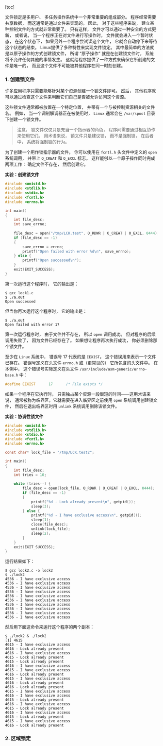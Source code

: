 [toc]

文件锁定是多用户、 多任务操作系统中一个非常重要的组成部分。 程序经常需要共享数据， 而这通常是通过文件来实现的。 因此， 对于这些程序来说， 建立某种控制文件的方式就非常重要了。 只有这样， 文件才可以通过一种安全的方式更新， 或者说， 当一个程序正在对文件进行写操作时， 文件就会进入一个暂时状态， 在这个状态下， 如果另外一个程序尝试读这个文件， 它就会自动停下来等待这个状态的结束。
Linux提供了多种特性来实现文件锁定。 其中最简单的方法就是以原子操作的方式创建锁文件， 所谓 “原子操作” 就是在创建锁文件时， 系统将不允许任何其他的事情发生。 这就给程序提供了一种方式来确保它所创建的文件是唯一的， 而且这个文件不可能被其他程序在同一时刻创建。  

### 1. 创建锁文件

许多应用程序只需要能够针对某个资源创建一个锁文件即可。 然后， 其他程序就可以通过检查这个文件来判断它们自己是否被允许访问这个资源。  

这些锁文件通常都被放置在一个特定位置， 并带有一个与被控制资源相关的文件名。 例如， 当一个调制解调器正在被使用时， `Linux`  通常会在 `/var/spool` 目录下创建一个锁文件。  

> 注意， 锁文件仅仅只是充当一个指示器的角色， 程序间需要通过相互协作来使用它们。 用术语来说， 锁文件只是建议锁， 而不是强制锁， 在后者中， 系统将强制锁的行为。  

为了创建一个用作锁指示器的文件， 你可以使用在 `fcntl.h` 头文件中定义的 `open` 系统调用， 并带上 `O_CREAT` 和 `O_EXCL` 标志。 这样能够以一个原子操作同时完成两项工作： 确定文件不存在， 然后创建它。  

**实验：创建锁文件**

```c
#include <unistd.h>
#include <stdlib.h>
#include <stdio.h>
#include <fcntl.h>
#include <errno.h>

int main()
{
	int file_desc;
	int save_errno;
	
	file_desc = open("/tmp/LCK.test", O_RDWR | O_CREAT | O_EXCL, 0444);
	if (file_desc == -1)
	{
		save_errno = errno;
		printf("Open failed with error %d\n", save_errno);
	} else {
		printf("Open successed\n");
	}
	exit(EXIT_SUCCESS);
}
```

第一次运行这个程序时， 它的输出是：  

```shell
$ gcc lock1.c 
$ ./a.out 
Open successed
```

但当你再次运行这个程序时， 它的输出是：  

```shell
$ ./a.out 
Open failed with error 17
```

第一次运行程序时， 由于文件并不存在， 所以 `open` 调用成功。 但对程序的后续调用失败了， 因为文件已经存在了。 如果想让程序再次执行成功， 你必须删除那个锁文件。

至少在 `Linux` 系统中， 错误号 17 代表的是 `EEXIST`， 这个错误用来表示一个文件已存在。 错误号定义在头文件 `errno.h` 或（更常见的） 它所包含的头文件中。 在本例中， 这个错误号实际定义在头文件 `/usr/include/asm-generic/errno-base.h` 中：  

```c
#define EEXIST		17		/* File exists */
```

如果一个程序在它执行时， 只需独占某个资源一段很短的时间——这用术语来说， 通常被称为临界区，它就需要在进入临界区之前使用 `open` 系统调用创建锁文件， 然后在退出临界区时用 `unlink` 系统调用删除该锁文件。  

**实验：协调性锁文件**

```c
#include <unistd.h>
#include <stdlib.h>
#include <stdio.h>
#include <fcntl.h>
#include <errno.h>

const char* lock_file = "/tmp/LCK.test2";

int main()
{
	int file_desc;
	int tries = 10;
	
	while (tries--) {
		file_desc = open(lock_file, O_RDWR | O_CREAT | O_EXCL, 0444);
		if (file_desc == -1)
		{
			printf("%d - Lock already present\n", getpid());
			sleep(3);
		} else {
			printf("%d - I have exclusive access\n", getpid());
			sleep(1);
			close(file_desc);
			unlink(lock_file);
			sleep(2);
		}
	}
	exit(EXIT_SUCCESS);
}
```

运行结果如下：

```shell
$ gcc lock2.c -o lock2
$ ./lock2
4536 - I have exclusive access
4536 - I have exclusive access
4536 - I have exclusive access
4536 - I have exclusive access
4536 - I have exclusive access
4536 - I have exclusive access
4536 - I have exclusive access
4536 - I have exclusive access
4536 - I have exclusive access
4536 - I have exclusive access
```

然后用下面这命令来运行这个程序的两个副本：

```shell
$ ./lock2 & ./lock2
[1] 4615
4615 - I have exclusive access
4616 - Lock already present
4616 - I have exclusive access
4615 - Lock already present
4615 - Lock already present
4616 - I have exclusive access
4615 - I have exclusive access
4616 - Lock already present
4615 - I have exclusive access
4616 - Lock already present
4616 - Lock already present
4615 - I have exclusive access
4616 - I have exclusive access
4615 - Lock already present
4616 - I have exclusive access
4615 - Lock already present
4616 - I have exclusive access
4615 - Lock already present
4615 - I have exclusive access
4616 - Lock already present
```

### 2. 区域锁定

